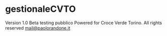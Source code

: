 # gestionaleCVTO
Version 1.0
Beta testing pubblico
Powered for Croce Verde Torino. All rights reserved
mail@paolorandone.it
